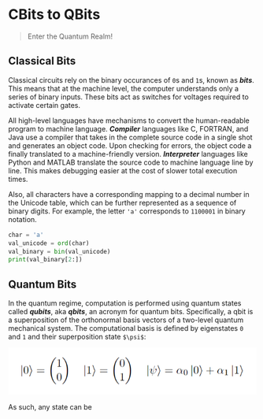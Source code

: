 # CBits to QBits

> Enter the Quantum Realm!

## Classical Bits

Classical circuits rely on the binary occurances of `0`s and `1`s, known as ***bits***. 
This means that at the machine level, the computer understands only a series of binary inputs. 
These bits act as switches for voltages required to activate certain gates.

All high-level languages have mechanisms to convert the human-readable program to machine language. 
***Compiler*** languages like C, FORTRAN, and Java use a compiler that takes in the complete source code in a single shot and generates an object code. 
Upon checking for errors, the object code a finally translated to a machine-friendly version.
***Interpreter*** languages like Python and MATLAB translate the source code to machine language line by line. 
This makes debugging easier at the cost of slower total execution times.

Also, all characters have a corresponding mapping to a decimal number in the Unicode table, which can be further represented as a sequence of binary digits. 
For example, the letter `'a'` corresponds to `1100001` in binary notation.

```Python
char = 'a'
val_unicode = ord(char)
val_binary = bin(val_unicode)
print(val_binary[2:])
```

## Quantum Bits

In the quantum regime, computation is performed using quantum states called ***qubits***, aka ***qbits***, an acronym for quantum bits. 
Specifically, a qbit is a superposition of the orthonormal basis vectors of a two-level quantum mechanical system. 
The computational basis is defined by eigenstates `0` and `1` and their superposition state `$\psi$`:

![Computational Basis](https://github.com/Sampreet/gists/blob/master/tutorials/languages/python-for-physicists/m08-quantum-computing/images/m08t01-computational-basis.png) 

As such, any state can be 
